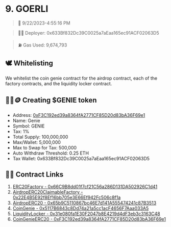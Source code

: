 # 9. GOERLI
<blockquote>📅 9/22/2023-4:55:16 PM</blockquote>

<blockquote>🧞‍♂️ Deployer: 0x633Bf832Dc39C0025a7aEaa165ec91ACF02063D5</blockquote>

<blockquote>⛽️ Gas Used: 9,674,793</blockquote>

## 🕊️ Whitelisting
We whitelist the coin genie contract for the airdrop contract, each of the factory contracts, and the liquidity locker contract.
## 🧞‍♂️🪙 Creating $GENIE token
- Address: [0xF3C192ed39a8364fA2771CF85D20d83bA36F69e1](https://goerli.etherscan.io/token/0xF3C192ed39a8364fA2771CF85D20d83bA36F69e1)
- Name: Genie
- Symbol: GENIE
- Tax: 1%
- Total Supply: 100,000,000
- Max/Wallet: 5,000,000
- Max to Swap for Tax: 500,000
- Auto Withdraw Threshold: 0.25 ETH
- Tax Wallet: 0x633Bf832Dc39C0025a7aEaa165ec91ACF02063D5
## 👷‍♂️ Contract Links
1. [ERC20Factory - 0x66C9B8dd01f7cf21C56a286D131DA502926C1d41](https://goerli.etherscan.io/address/0x66C9B8dd01f7cf21C56a286D131DA502926C1d41)
2. [AirdropERC20ClaimableFactory - 0x22E4B5E92f8Ef16bb705e3E66Ef942Fc506c8f1a](https://goerli.etherscan.io/address/0x22E4B5E92f8Ef16bb705e3E66Ef942Fc506c8f1a)
3. [AirdropERC20 - 0x65b9C5110867bc46E7d141A555474241c87B3513](https://goerli.etherscan.io/address/0x65b9C5110867bc46E7d141A555474241c87B3513)
4. [CoinGenie - 0x5117B6843c8Dd74a21a5cc1acF4656F7Aaa033A5](https://goerli.etherscan.io/address/0x5117B6843c8Dd74a21a5cc1acF4656F7Aaa033A5)
5. [LiquidityLocker - 0x31e080fa1E30F2047b8E4219d4dF3eb3c3163C48](https://goerli.etherscan.io/address/0x31e080fa1E30F2047b8E4219d4dF3eb3c3163C48)
6. [CoinGenieERC20 - 0xF3C192ed39a8364fA2771CF85D20d83bA36F69e1](https://goerli.etherscan.io/address/0xF3C192ed39a8364fA2771CF85D20d83bA36F69e1)
